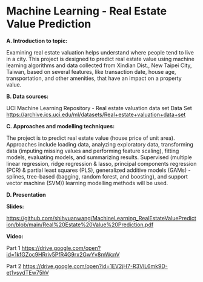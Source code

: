 # Machine Learning - Real Estate Value Prediction

**A. Introduction to topic:** 

Examining real estate valuation helps understand where people tend to live in a city. This project is designed to predict real estate value using machine learning algorithms and data collected from Xindian Dist., New Taipei City, Taiwan, based on several features, like transaction date, house age, transportation, and other amenities, that have an impact on a property value.


**B. Data sources:**

UCI Machine Learning Repository - Real estate valuation data set Data Set
https://archive.ics.uci.edu/ml/datasets/Real+estate+valuation+data+set


**C. Approaches and modelling techniques:** 

The project is to predict real estate value (house price of unit area). Approaches include loading data, analyzing exploratory data, transforming data (imputing missing values and performing feature scaling), fitting models, evaluating models, and summarizing results. Supervised (multiple linear regression, ridge regression & lasso, principal components regression (PCR) & partial least squares (PLS), generalized additive models (GAMs) - splines, tree-based (bagging, random forest, and boosting), and support vector machine (SVM)) learning modelling methods will be used.


**D. Presentation**

**Slides:** 

https://github.com/shihyuanwang/MachineLearning_RealEstateValuePrediction/blob/main/Real%20Estate%20Value%20Prediction.pdf


**Video:**

Part 1
https://drive.google.com/open?id=1kfGZoc9HRriv5PfR4G9rx2GwYv8mWcnV

Part 2
https://drive.google.com/open?id=1EV2jH7-R3VlL6mk9D-et1vsydTEw75hV

